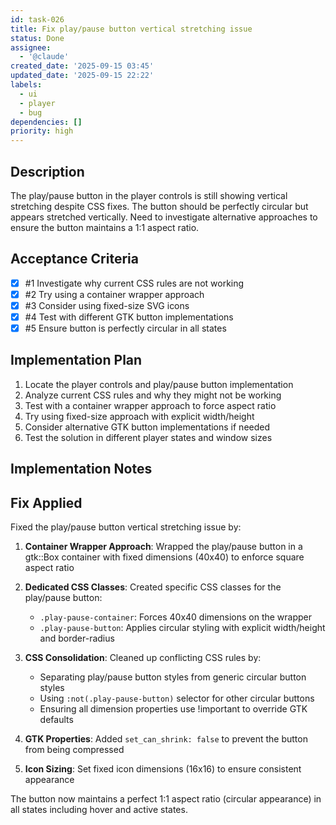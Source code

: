 ```yaml
---
id: task-026
title: Fix play/pause button vertical stretching issue
status: Done
assignee:
  - '@claude'
created_date: '2025-09-15 03:45'
updated_date: '2025-09-15 22:22'
labels:
  - ui
  - player
  - bug
dependencies: []
priority: high
---
```


## Description

The play/pause button in the player controls is still showing vertical stretching despite CSS fixes. The button should be perfectly circular but appears stretched vertically. Need to investigate alternative approaches to ensure the button maintains a 1:1 aspect ratio.

## Acceptance Criteria
<!-- AC:BEGIN -->
- [x] #1 Investigate why current CSS rules are not working
- [x] #2 Try using a container wrapper approach
- [x] #3 Consider using fixed-size SVG icons
- [x] #4 Test with different GTK button implementations
- [x] #5 Ensure button is perfectly circular in all states
<!-- AC:END -->


## Implementation Plan

1. Locate the player controls and play/pause button implementation
2. Analyze current CSS rules and why they might not be working
3. Test with a container wrapper approach to force aspect ratio
4. Try using fixed-size approach with explicit width/height
5. Consider alternative GTK button implementations if needed
6. Test the solution in different player states and window sizes


## Implementation Notes

## Fix Applied

Fixed the play/pause button vertical stretching issue by:

1. **Container Wrapper Approach**: Wrapped the play/pause button in a gtk::Box container with fixed dimensions (40x40) to enforce square aspect ratio

2. **Dedicated CSS Classes**: Created specific CSS classes for the play/pause button:
   - `.play-pause-container`: Forces 40x40 dimensions on the wrapper
   - `.play-pause-button`: Applies circular styling with explicit width/height and border-radius

3. **CSS Consolidation**: Cleaned up conflicting CSS rules by:
   - Separating play/pause button styles from generic circular button styles
   - Using `:not(.play-pause-button)` selector for other circular buttons
   - Ensuring all dimension properties use !important to override GTK defaults

4. **GTK Properties**: Added `set_can_shrink: false` to prevent the button from being compressed

5. **Icon Sizing**: Set fixed icon dimensions (16x16) to ensure consistent appearance

The button now maintains a perfect 1:1 aspect ratio (circular appearance) in all states including hover and active states.
